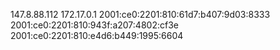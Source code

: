 147.8.88.112 172.17.0.1 2001:ce0:2201:810:61d7:b407:9d03:8333 2001:ce0:2201:810:943f:a207:4802:cf3e 2001:ce0:2201:810:e4d6:b449:1995:6604

